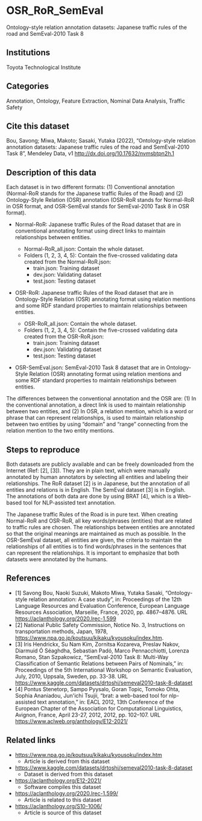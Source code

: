 # OSR_RoR_SemEval
Ontology-style relation annotation datasets: Japanese traffic rules of the road and SemEval-2010 Task 8

## Institutions
Toyota Technological Institute

## Categories
Annotation, Ontology, Feature Extraction, Nominal Data Analysis, Traffic Safety

## Cite this dataset
Bou, Savong; Miwa, Makoto; Sasaki, Yutaka (2022), “Ontology-style relation annotation datasets: Japanese traffic rules of the road and SemEval-2010 Task 8”, Mendeley Data, v1
http://dx.doi.org/10.17632/nvmsbtpn2h.1

## Description of this data

Each dataset is in two different formats: (1) Conventional annotation (Normal-RoR stands for the Japanese traffic Rules of the Road) and (2) Ontology-Style Relation (OSR) annotation (OSR-RoR stands for Normal-RoR in OSR format, and OSR-SemEval stands for SemEval-2010 Task 8 in OSR format). 
* Normal-RoR: Japanese traffic Rules of the Road dataset that are in conventional annotating format using direct links to maintain relationships between entities.
  * Normal-RoR_all.json: Contain the whole dataset.
  * Folders (1, 2, 3, 4, 5): Contain the five-crossed validating data created from the Normal-RoR.json:
    * train.json: Training dataset
    * dev.json: Validating dataset
    * test.json: Testing dataset
* OSR-RoR: Japanese traffic Rules of the Road dataset that are in Ontology-Style Relation (OSR) annotating format using relation mentions and some RDF standard properties to maintain relationships between entities.
  * OSR-RoR_all.json: Contain the whole dataset.
  * Folders (1, 2, 3, 4, 5): Contain the five-crossed validating data created from the OSR-RoR.json:
    * train.json: Training dataset
    * dev.json: Validating dataset
    * test.json: Testing dataset
    
* OSR-SemEval.json: SemEval-2010 Task 8 dataset that are in Ontology-Style Relation (OSR) annotating format using relation mentions and some RDF standard properties to maintain relationships between entities.

The differences between the conventional annotation and the OSR are: (1) In the conventional annotation, a direct link is used to maintain relationship between two entities, and (2) In OSR, a relation mention, which is a word or phrase that can represent relationships, is used to maintain relationship between two entities by using “domain” and “range” connecting from the relation mention to the two entity mentions. 

## Steps to reproduce
Both datasets are publicly available and can be freely downloaded from the Internet (Ref: [2], [3]). They are in plain text, which were manually annotated by human annotators by selecting all entities and labeling their relationships. The RoR dataset [2] is in Japanese, but the annotation of all entities and relations is in English. The SemEval dataset [3] is in English. The annotations of both data are done by using BRAT [4], which is a Web-based tool for NLP-assisted text annotation.

The Japanese traffic Rules of the Road is in pure text. When creating Normal-RoR and OSR-RoR, all key words/phrases (entities) that are related to traffic rules are chosen. The relationships between entities are annotated so that the original meanings are maintained as much as possible. 
In the OSR-SemEval dataset, all entities are given, the criteria to maintain the relationships of all entities is to find words/phrases in the sentences that can represent the relationships. 
It is important to emphasize that both datasets were annotated by the humans.

## References
* [1] Savong Bou, Naoki Suzuki, Makoto Miwa, Yutaka Sasaki, “Ontology-style relation annotation: A case study”, in: Proceedings of the 12th Language Resources and Evaluation Conference, European Language Resources Association, Marseille, France, 2020, pp. 4867–4876. URL https://aclanthology.org/2020.lrec-1.599
* [2] National Public Safety Commission, Notice No. 3, Instructions on transportation methods, Japan, 1978, https://www.npa.go.jp/koutsuu/kikaku/kyousoku/index.htm.
* [3] Iris Hendrickx, Su Nam Kim, Zornitsa Kozareva, Preslav Nakov, Diarmuid Ó Séaghdha, Sebastian Padó, Marco Pennacchiotti, Lorenza Romano, Stan Szpakowicz, “SemEval-2010 Task 8: Multi-Way Classification of Semantic Relations between Pairs of Nominals,” in: Proceedings of the 5th International Workshop on Semantic Evaluation, July, 2010, Uppsala, Sweden, pp. 33-38. URL https://www.kaggle.com/datasets/drtoshi/semeval2010-task-8-dataset  
* [4] Pontus Stenetorp, Sampo Pyysalo, Goran Topic, Tomoko Ohta, Sophia Ananiadou, Jun'ichi Tsujii, “brat: a web-based tool for nlp-assisted text annotation,” in: EACL 2012, 13th Conference of the European Chapter of the Association for Computational Linguistics, Avignon, France, April 23-27, 2012, 2012, pp. 102–107. URL https://www.aclweb.org/anthology/E12-2021/

## Related links
* https://www.npa.go.jp/koutsuu/kikaku/kyousoku/index.htm
  * Article is derived from this dataset
* https://www.kaggle.com/datasets/drtoshi/semeval2010-task-8-dataset
  * Dataset is derived from this dataset
* https://aclanthology.org/E12-2021/
  * Software compiles this dataset
* https://aclanthology.org/2020.lrec-1.599/
  * Article is related to this dataset
* https://aclanthology.org/S10-1006/
  * Article is source of this dataset
